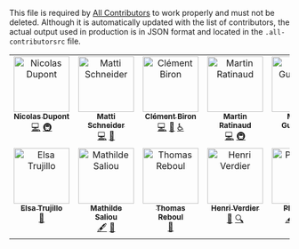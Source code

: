 This file is required by [All Contributors](https://allcontributors.org/) to work properly and must not be deleted. Although it is automatically updated with the list of contributors, the actual output used in production is in JSON format and located in the `.all-contributorsrc` file.

<!-- ALL-CONTRIBUTORS-LIST:START - Do not remove or modify this section -->
<!-- prettier-ignore-start -->
<!-- markdownlint-disable -->
<table>
  <tbody>
    <tr>
      <td align="center" valign="top" width="14.28%"><a href="https://github.com/Ndpnt"><img src="https://avatars.githubusercontent.com/u/1098708?v=4?s=100" width="100px;" alt="Nicolas Dupont"/><br /><sub><b>Nicolas Dupont</b></sub></a><br /><a href="https://github.com/OpenTermsArchive/opentermsarchive.org/commits?author=Ndpnt" title="Code">💻</a> <a href="#infra-Ndpnt" title="Infrastructure (Hosting, Build-Tools, etc)">🚇</a></td>
      <td align="center" valign="top" width="14.28%"><a href="https://mattischneider.fr"><img src="https://avatars.githubusercontent.com/u/222463?v=4?s=100" width="100px;" alt="Matti Schneider"/><br /><sub><b>Matti Schneider</b></sub></a><br /><a href="https://github.com/OpenTermsArchive/opentermsarchive.org/commits?author=MattiSG" title="Code">💻</a> <a href="#projectManagement-MattiSG" title="Project Management">📆</a></td>
      <td align="center" valign="top" width="14.28%"><a href="https://www.clementbiron.com"><img src="https://avatars.githubusercontent.com/u/364319?v=4?s=100" width="100px;" alt="Clément Biron"/><br /><sub><b>Clément Biron</b></sub></a><br /><a href="https://github.com/OpenTermsArchive/opentermsarchive.org/commits?author=clementbiron" title="Code">💻</a> <a href="#design-clementbiron" title="Design">🎨</a> <a href="#a11y-clementbiron" title="Accessibility">️️️️♿️</a></td>
      <td align="center" valign="top" width="14.28%"><a href="https://github.com/martinratinaud"><img src="https://avatars.githubusercontent.com/u/4191809?v=4?s=100" width="100px;" alt="Martin Ratinaud"/><br /><sub><b>Martin Ratinaud</b></sub></a><br /><a href="https://github.com/OpenTermsArchive/opentermsarchive.org/commits?author=martinratinaud" title="Code">💻</a> <a href="#infra-martinratinaud" title="Infrastructure (Hosting, Build-Tools, etc)">🚇</a></td>
      <td align="center" valign="top" width="14.28%"><a href="https://twitter.com/marineguillaum"><img src="?s=100" width="100px;" alt="Marine Guillaume"/><br /><sub><b>Marine Guillaume</b></sub></a><br /><a href="#promotion" title="Promotion">📣</a></td>
      <td align="center" valign="top" width="14.28%"><a href="https://twitter.com/lvdefranssu"><img src="?s=100" width="100px;" alt="Louis-Victor de Franssu"/><br /><sub><b>Louis-Victor de Franssu</b></sub></a><br /><a href="#promotion" title="Promotion">📣</a></td>
      <td align="center" valign="top" width="14.28%"><a href="https://twitter.com/hureaux"><img src="?s=100" width="100px;" alt="Jeremy Hureaux"/><br /><sub><b>Jeremy Hureaux</b></sub></a><br /><a href="#promotion" title="Promotion">📣</a></td>
    </tr>
    <tr>
      <td align="center" valign="top" width="14.28%"><a href="https://twitter.com/Elsa_Trujillo_"><img src="?s=100" width="100px;" alt="Elsa Trujillo"/><br /><sub><b>Elsa Trujillo</b></sub></a><br /><a href="#promotion" title="Promotion">📣</a></td>
      <td align="center" valign="top" width="14.28%"><a href="https://twitter.com/mathildsl"><img src="?s=100" width="100px;" alt="Mathilde Saliou"/><br /><sub><b>Mathilde Saliou</b></sub></a><br /><a href="#content" title="Content">🖋</a> <a href="#data" title="Data">🔣</a></td>
      <td align="center" valign="top" width="14.28%"><a href="https://www.linkedin.com/in/thomas-reboul-29a46569/"><img src="?s=100" width="100px;" alt="Thomas Reboul"/><br /><sub><b>Thomas Reboul</b></sub></a><br /><a href="#data" title="Data">🔣</a></td>
      <td align="center" valign="top" width="14.28%"><a href="https://www.linkedin.com/in/henriverdier/"><img src="?s=100" width="100px;" alt="Henri Verdier"/><br /><sub><b>Henri Verdier</b></sub></a><br /><a href="#promotion" title="Promotion">📣</a> <a href="#fundingFinding" title="Funding Finding">🔍</a></td>
      <td align="center" valign="top" width="14.28%"><a href="https://github.com/PNoemie"><img src="https://avatars.githubusercontent.com/u/80331765?v=4?s=100" width="100px;" alt="PNoemie"/><br /><sub><b>PNoemie</b></sub></a><br /><a href="#content-PNoemie" title="Content">🖋</a> <a href="#promotion-PNoemie" title="Promotion">📣</a> <a href="#fundingFinding-PNoemie" title="Funding Finding">🔍</a></td>
    </tr>
  </tbody>
</table>

<!-- markdownlint-restore -->
<!-- prettier-ignore-end -->

<!-- ALL-CONTRIBUTORS-LIST:END -->
